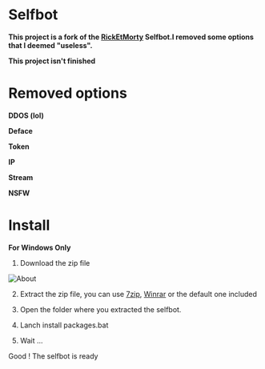# Selfbot
**This project is a fork of the [RickEtMorty](https://github.com/punchnox/rick-et-morty) Selfbot.I removed some options that I deemed "useless".**

**This project isn't finished**
# Removed options
**DDOS (lol)**

**Deface**

**Token**

**IP**

**Stream**

**NSFW**
# Install
**For Windows Only**
1) Download the zip file

![About](https://i.postimg.cc/VLGL3QHr/Screenshot-2020-07-28-Anti-D0xx-rick-et-mortyr.png)

2) Extract the zip file, you can use [7zip](https://www.7-zip.org), [Winrar](https://www.win-rar.com/start.html?&L=10) or the default one included

3) Open the folder where you extracted the selfbot.

4) Lanch install packages.bat

5) Wait ...

Good ! The selfbot is ready







